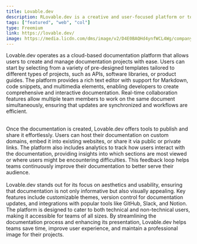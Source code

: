 ```yaml
---
title: Lovable.dev
description: RLovable.dev is a creative and user-focused platform or tool designed to help developers and teams build products that users truly love. By combining intuitive design, actionable insights, and user-centric development practices, Lovable.dev empowers creators to craft meaningful, engaging, and delightful experiences. Whether you're refining your user interface, gathering feedback, or iterating on features, Lovable.dev ensures your product resonates with its audience, fostering loyalty and satisfaction. It’s the perfect companion for teams committed to building lovable, human-centered software.
tags: ["featured", "web", "col"]
type: Freemium
link: https://lovable.dev/
image: https://media.licdn.com/dms/image/v2/D4E0BAQHd4ynfWCL4Wg/company-logo_200_200/company-logo_200_200/0/1719927791284/lovable_dev_logo?e=2147483647&v=beta&t=kUnLyikx7Un2v_-RIl-qqCloQ7m9HDkIHErlYa2JoGA
---
```

Lovable.dev operates as a cloud-based documentation platform that allows users to create and manage documentation projects with ease. Users can start by selecting from a variety of pre-designed templates tailored to different types of projects, such as APIs, software libraries, or product guides. The platform provides a rich text editor with support for Markdown, code snippets, and multimedia elements, enabling developers to create comprehensive and interactive documentation. Real-time collaboration features allow multiple team members to work on the same document simultaneously, ensuring that updates are synchronized and workflows are efficient.

<br>
Once the documentation is created, Lovable.dev offers tools to publish and share it effortlessly. Users can host their documentation on custom domains, embed it into existing websites, or share it via public or private links. The platform also includes analytics to track how users interact with the documentation, providing insights into which sections are most viewed or where users might be encountering difficulties. This feedback loop helps teams continuously improve their documentation to better serve their audience.

<br>
<br>
Lovable.dev stands out for its focus on aesthetics and usability, ensuring that documentation is not only informative but also visually appealing. Key features include customizable themes, version control for documentation updates, and integrations with popular tools like GitHub, Slack, and Notion. The platform is designed to cater to both technical and non-technical users, making it accessible for teams of all sizes. By streamlining the documentation process and enhancing its presentation, Lovable.dev helps teams save time, improve user experience, and maintain a professional image for their projects.